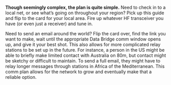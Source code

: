 **Though seemingly complex, the plan is quite simple.** Need to check in to a local net, or see what’s going
on throughout your region? Pick up this guide and flip to the card for your local area. Fire up whatever HF
transceiver you have (or even just a receiver) and tune in.

Need to send an email around the world? Flip the card over, find the link you want to make, wait until the
appropriate Data Bridge comm window opens up, and give it your best shot. This also allows for more
complicated relay stations to be set up in the future. For instance, a person in the US might be able to briefly
make limited contact with Australia on 80m, but contact might be sketchy or difficult to maintain. To send
a full email, they might have to relay longer messages through stations in Africa of the Mediterranean. This
comm plan allows for the network to grow and eventually make that a reliable option.